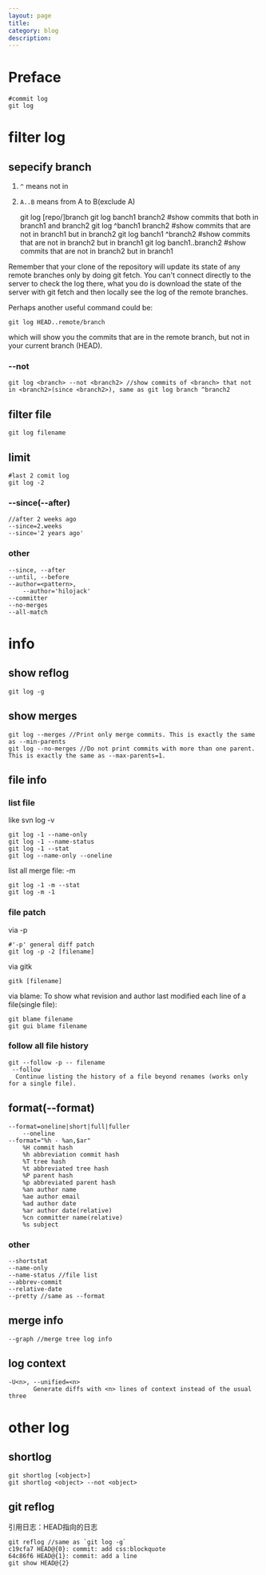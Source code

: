 ```yaml
---
layout: page
title:
category: blog
description:
---
```

# Preface

	#commit log
	git log

# filter log

## sepecify branch
1. `^` means not in
1. `A..B` means from A to B(exclude A)

	git log [repo/]branch
	git log banch1 branch2 #show commits that both in branch1 and branch2
	git log ^banch1 branch2 #show commits that are not in branch1 but in branch2
	git log banch1 ^branch2 #show commits that are not in branch2 but in branch1
	git log banch1..branch2 #show commits that are not in branch2 but in branch1

Remember that your clone of the repository will update its state of any remote branches only by doing git fetch. You can't connect directly to the server to check the log there, what you do is download the state of the server with git fetch and then locally see the log of the remote branches.

Perhaps another useful command could be:

	git log HEAD..remote/branch

which will show you the commits that are in the remote branch, but not in your current branch (HEAD).

### --not

	git log <branch> --not <branch2> //show commits of <branch> that not in <branch2>(since <branch2>), same as git log branch ^branch2

## filter file

	git log filename


## limit

	#last 2 comit log
	git log -2

### --since(--after)

	//after 2 weeks ago
	--since=2.weeks
	--since='2 years ago'

### other

	--since, --after
	--until, --before
	--author=<pattern>,
		--author='hilojack'
	--committer
	--no-merges
	--all-match

# info

## show reflog

	git log -g

## show merges

	git log --merges //Print only merge commits. This is exactly the same as --min-parents
	git log --no-merges //Do not print commits with more than one parent. This is exactly the same as --max-parents=1.

## file info

### list file
like svn log -v

	git log -1 --name-only
	git log -1 --name-status
	git log -1 --stat
	git log --name-only --oneline

list all merge file: -m

	git log -1 -m --stat
	git log -m -1

### file patch
via -p

	#'-p' general diff patch
	git log -p -2 [filename]

via gitk

	gitk [filename]

via blame:
To show what revision and author last modified each line of a file(single file):

	git blame filename
	git gui blame filename

### follow all file history

	git --follow -p -- filename
	 --follow
	  Continue listing the history of a file beyond renames (works only for a single file).

## format(--format)

	--format=oneline|short|full|fuller
		--oneline
	--format="%h - %an,$ar"
		%H commit hash
		%h abbreviation commit hash
		%T tree hash
		%t abbreviated tree hash
		%P parent hash
		%p abbreviated parent hash
		%an author name
		%ae author email
		%ad author date
		%ar author date(relative)
		%cn committer name(relative)
		%s subject

### other

	--shortstat
	--name-only
	--name-status //file list
	--abbrev-commit
	--relative-date
	--pretty //same as --format

## merge info

	--graph //merge tree log info

## log context

	-U<n>, --unified=<n>
           Generate diffs with <n> lines of context instead of the usual three

# other log

## shortlog

	git shortlog [<object>]
	git shortlog <object> --not <object>

## git reflog
引用日志：HEAD指向的日志

	git reflog //same as `git log -g`
	c19cfa7 HEAD@{0}: commit: add css:blockquote
	64c86f6 HEAD@{1}: commit: add a line
	git show HEAD@{2}

